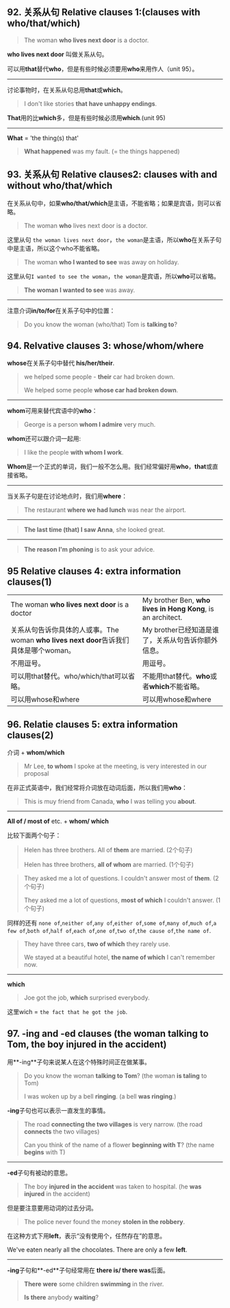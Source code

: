 ## 92. 关系从句 Relative clauses 1:(clauses with who/that/which)

> The woman **who lives next door** is a doctor.

**who lives next door** 叫做关系从句。

可以用**that**替代**who**，但是有些时候必须要用**who**来用作人（unit 95）。

---

讨论事物时，在关系从句总用**that**或**which**。

> I don't like stories **that have unhappy endings**.

**That**用的比**which**多，但是有些时候必须用**which**.(unit 95)

---

**What** = 'the thing(s) that'

> **What happened** was my fault. (= the things happened)



## 93. 关系从句 Relative clauses2: clauses with and without who/that/which

在关系从句中，如果**who/that/which**是主语，不能省略；如果是宾语，则可以省略。

> The woman **who** lives next door is a doctor.

这里从句 `the woman lives next door`，`the woman`是主语，所以**who**在关系子句中是主语，所以这个who不能省略。

> The woman **who I wanted to see** was away on holiday.

这里从句`I wanted to see the woman`，`the woman`是宾语，所以**who**可以省略。

> **The woman I wanted to see** was away.

---

注意介词**in/to/for**在关系子句中的位置：

> Do you know the woman (who/that) Tom is **talking to**?

## 94. Relvative clauses 3: whose/whom/where

**whose**在关系子句中替代 **his/her/their**.

> we helped some people - **their** car had broken down.
>
> We helped some people **whose car had broken down**.

---

**whom**可用来替代宾语中的**who**：

> George is a person **whom I admire** very much.

**whom**还可以跟介词一起用:

> I like the people **with whom I work**.

**Whom**是一个正式的单词，我们一般不怎么用。我们经常偏好用**who**，**that**或直接省略。

---

当关系子句是在讨论地点时，我们用**where**：

> The restaurant **where we had lunch** was near the airport.

---

> **The last time (that) I saw Anna**, she looked great.

---

> **The reason I'm phoning** is to ask your advice.



## 95 Relative clauses 4: extra information clauses(1)

|                                                              |                                                              |
| ------------------------------------------------------------ | ------------------------------------------------------------ |
| The woman **who lives next door** is a doctor                | My brother Ben, **who lives in Hong Kong**, is an architect. |
| 关系从句告诉你具体的人或事。The woman **who lives next door**告诉我们具体是哪个woman。 | My brother已经知道是谁了，关系从句告诉你额外信息。           |
| 不用逗号。                                                   | 用逗号。                                                     |
| 可以用that替代。who/which/that可以省略。                     | 不能用that替代。**who**或者**which**不能省略。               |
| 可以用whose和where                                           | 可以用whose和where                                           |



## 96. Relatie clauses 5: extra information clauses(2)

介词 + **whom/which**

> Mr Lee, **to whom** I spoke at the meeting, is very interested in our proposal

在非正式英语中，我们经常将介词放在动词后面，所以我们用**who**：

> This is muy friend from Canada, **who** I was telling you **about**.

---

**All of / most of** etc. + **whom/ which**

比较下面两个句子：

> Helen has three brothers. All of **them** are married. (2个句子)
>
> Helen has three brothers, **all of whom** are married. (1个句子)

> They asked me a lot of questions. I couldn't answer most of **them**. (2个句子)
>
> They asked me a lot of questions, **most of which** I couldn't answer. (1个句子)

同样的还有 `none of`,`neither of`,`any of`,`either of`,`some of`,`many of`,`much of`,`a few of`,`both of`,`half of`,`each of`,`one of`,`two of`,`the cause of`,`the name of`.

> They have three cars, **two of which** they rarely use.
>
> We stayed at a beautiful hotel, **the name of which** I can't remember now.

---

**which**

> Joe got the job, **which** surprised everybody.

这里wich = `the fact that he got the job`.



## 97. -ing and -ed clauses (the woman talking to Tom, the boy injured in the accident)

用**-ing**子句来说某人在这个特殊时间正在做某事。

> Do you know the woman **talking to Tom**? (the woman **is taling** to Tom)
>
> I was woken up by a bell **ringing**. (a bell **was ringing**.)

**-ing**子句也可以表示一直发生的事情。

> The road **connecting the two villages** is very narrow. (the road **connects** the two villages)
>
> Can you think of the name of a flower **beginning with T**? (the name **begins** with T)

---

**-ed**子句有被动的意思。

> The boy **injured in the accident** was taken to hospital. (he **was injured** in the accident)

但是要注意要用动词的过去分词。

> The police never found the money **stolen in the robbery**.

在这种方式下用**left**，表示“没有使用个，任然存在”的意思。

We've eaten nearly all the chocolates. There are only a few **left**.

---

**-ing**子句和**-ed**子句经常用在 **there is/ there was**后面。

> **There were** some children **swimming** in the river.
>
> **Is there** anybody **waiting**?